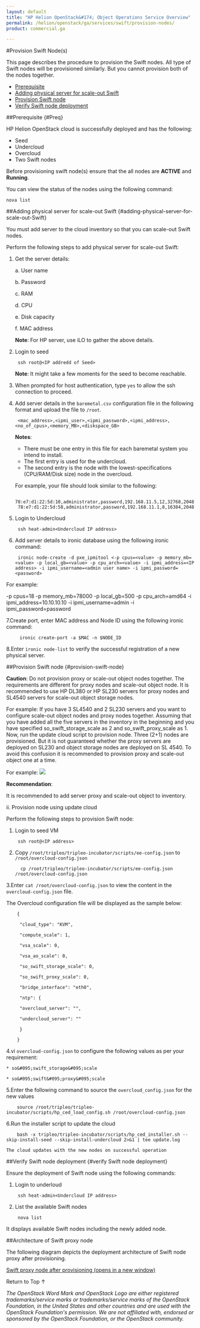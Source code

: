 ```yaml
---
layout: default
title: "HP Helion OpenStack&#174; Object Operations Service Overview"
permalink: /helion/openstack/ga/services/swift/provision-nodes/
product: commercial.ga

---
```

<!--UNDER REVISION-->

<script>

function PageRefresh {
onLoad="window.refresh"
}

PageRefresh();

</script>

<!--
<p style="font-size: small;"> <a href="/helion/openstack/ga/services/object/overview/">&#9664; PREV</a> | <a href="/helion/openstack/services/overview/">&#9650; UP</a> | <a href=" /helion/openstack/ga/services/swift/deployment/"> NEXT &#9654</a> </p>-->


#Provision Swift Node(s) 

This page describes the procedure to provision the Swift nodes. All type of Swift nodes will be provisioned similarly. But you cannot provision both of the nodes together.

* [Prerequisite](#Preq)
* [Adding physical server for scale-out Swift](#adding-physical-server-for-scale-out-Swift) 
* [Provision Swift node](#provision-swift-node)
* [Verify Swift node deployment](#verify-Swift-node-deployment)

##Prerequisite {#Preq}

HP Helion OpenStack cloud is successfully deployed and has the following: 

* Seed
* Undercloud
* Overcloud 
* Two Swift nodes 

Before provisioning swift node(s) ensure that the all nodes are **ACTIVE** and  **Running**.

You can view the status of the nodes using the following command:

	nova list

##Adding physical server for scale-out Swift {#adding-physical-server-for-scale-out-Swift}

You must add server to the cloud inventory so that you can scale-out Swift nodes. 

Perform the following steps to add physical server for scale-out Swift:

1. Get the server details:

	 a. User name

	b. Password
	
	c. RAM
	
	d. CPU
	
	e. Disk capacity
	
	f. MAC address

	**Note**: For HP server, use iLO to gather the above details.

2. Login to seed 

		ssh root@<IP addredd of Seed> 

	**Note**: It might take a few moments for the seed to become reachable. 

3. When prompted for host authentication, type `yes` to allow the ssh connection to proceed.

4. Add server details in the `baremetal.csv` configuration file  in the following format and upload the file to `/root`.

		<mac_address>,<ipmi_user>,<ipmi_password>,<ipmi_address>,<no_of_cpus>,<memory_MB>,<diskspace_GB>

	**Notes**: 

	- There must be one entry in this file for each baremetal system you intend to install.
	- The first entry is used for the undercloud.
	- The second entry is the node with the lowest-specifications (CPU/RAM/Disk size) node in the overcloud.

	For example, your file should look similar to the following:

		78:e7:d1:22:5d:10,administrator,password,192.168.11.5,12,32768,2048   
		78:e7:d1:22:5d:58,administrator,password,192.168.11.1,8,16384,2048

5. Login to Undercloud 

		ssh heat-admin<Undercloud IP address> 

6. Add server details to ironic database using the following ironic command:

 		ironic node-create -d pxe_ipmitool <-p cpus=<value> -p memory_mb=<value> -p local_gb=<value> -p cpu_arch=<value> -i ipmi_address=<IP address> -i ipmi_username=<admin user name> -i ipmi_password=<password> 

For example:

 -p cpus=18 -p memory&#095;mb=78000 -p local&#095;gb=500 -p cpu&#095;arch=amd64 -i ipmi&#095;address=10.10.10.10 -i ipmi&#095;username=admin -i ipmi&#095;password=password

7.Create port, enter MAC address and Node ID  using the following ironic command: 
 	
 		 ironic create-port -a $MAC -n $NODE_ID
 
8.Enter `ironic node-list` to verify the successful registration of a new physical server.

##Provision Swift node {#provision-swift-node}

**Caution**: Do not provision proxy or scale-out object nodes together. The requirements are different for proxy nodes and scale-out object node. It is recommended to use HP DL380 or HP SL230 servers for proxy nodes and SL4540 servers for scale-out object storage nodes. 

For example: If you have 3 SL4540 and 2 SL230 servers and you want to configure scale-out object nodes and proxy nodes together. Assuming that you have added all the five servers in the inventory in the beginning and you have specified so&#095;swift_storage&#095;scale as 2 and so&#095;swift&#095;proxy&#095;scale  as 1. Now, run the update cloud script to provision node. Three (2+1) nodes are provisioned. But it is not guaranteed whether the proxy servers are deployed on SL230 and object storage nodes are deployed on SL 4540.  To avoid this confusion it is recommended to provision proxy and scale-out object one at a time.

For example:
<img src ="media/swift_deployment-provison-both-nodes.png/">


**Recommendation**:

It is recommended to add server proxy and scale-out object to inventory. 

ii. Provision node using update cloud


Perform the following steps to provision Swift node:

1. Login to seed VM

		ssh root@<IP address>

2. Copy `/root/tripleo/tripleo-incubator/scripts/ee-config.json` to `/root/overcloud-config.json`

		 cp /root/tripleo/tripleo-incubator/scripts/ee-config.json /root/overcloud-config.json

3.Enter `cat /root/overcloud-config.json` to view the content in the `overcloud-config.json` file.

The Overcloud configuration file will be displayed as the sample below:

		{
		
		 "cloud_type": "KVM",
		
		 "compute_scale": 1,
		
		 "vsa_scale": 0,
		
		 "vsa_ao_scale": 0,
		
		 "so_swift_storage_scale": 0,
		
		 "so_swift_proxy_scale": 0,
		
		 "bridge_interface": "eth0",
		
		 "ntp": {
		
		 "overcloud_server": "",
		
		 "undercloud_server": ""
		
		 }
		
		}


4.vi `overcloud-config.json` to configure the following values as per your requirement:
 
 
	* so&#095;swift_storage&#095;scale

 	* so&#095;swift&#095;proxy&#095;scale

 
5.Enter the following command to source the `overcloud_config.json`  for the new values

		source /root/tripleo/tripleo-incubator/scripts/hp_ced_load_config.sh /root/overcloud-config.json

6.Run the installer script to update the cloud

		bash -x tripleo/tripleo-incubator/scripts/hp_ced_installer.sh --skip-install-seed --skip-install-undercloud 2>&1 | tee update.log

	The cloud updates with the new nodes on successful operation

##Verify Swift node deployment {#verify Swift node deployment}

Ensure the deployment of Swift node using the following commands:

1. Login to underloud

		ssh heat-admin<Undercloud IP address> 

2. List the available Swift nodes

		nova list

It displays available Swift nodes including the newly added node.

##Architecture of Swift proxy node

The following diagram depicts the deployment architecture of Swift node proxy after provisioning.

<a href="javascript:window.open('/content/documentation/media/sswift_proxy-node-provisioning.png','_blank','toolbar=no,menubar=no,resizable=yes,scrollbars=yes')">Swift proxy node after provisioning (opens in a new window)</a>




<a href="#top" style="padding:14px 0px 14px 0px; text-decoration: none;"> Return to Top &#8593; </a>





*The OpenStack Word Mark and OpenStack Logo are either registered trademarks/service marks or trademarks/service marks of the OpenStack Foundation, in the United States and other countries and are used with the OpenStack Foundation's permission. We are not affiliated with, endorsed or sponsored by the OpenStack Foundation, or the OpenStack community.*